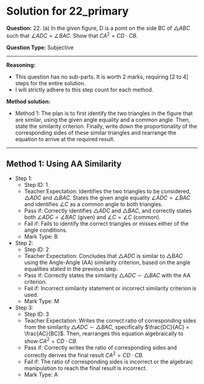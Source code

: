 # Solution for 22_primary

**Question:** 22. (a) In the given figure, D is a point on the side BC of $\triangle ABC$ such that $\angle ADC = \angle BAC$. Show that $CA^2 = CD \cdot CB$.

**Question Type:** Subjective

---

**Reasoning:**
- This question has no sub-parts. It is worth 2 marks, requiring [2 to 4] steps for the entire solution.
- I will strictly adhere to this step count for each method.

**Method solution:**
- Method 1: The plan is to first identify the two triangles in the figure that are similar, using the given angle equality and a common angle. Then, state the similarity criterion. Finally, write down the proportionality of the corresponding sides of these similar triangles and rearrange the equation to arrive at the required result.

---
**Method 1: Using AA Similarity**
---
- Step 1:
  - Step ID: 1
  - Teacher Expectation: Identifies the two triangles to be considered, $\triangle ADC$ and $\triangle BAC$. States the given angle equality $\angle ADC = \angle BAC$ and identifies $\angle C$ as a common angle to both triangles.
  - Pass if: Correctly identifies $\triangle ADC$ and $\triangle BAC$, and correctly states both $\angle ADC = \angle BAC$ (given) and $\angle C = \angle C$ (common).
  - Fail if: Fails to identify the correct triangles or misses either of the angle conditions.
  - Mark Type: B
- Step 2:
  - Step ID: 2
  - Teacher Expectation: Concludes that $\triangle ADC$ is similar to $\triangle BAC$ using the Angle-Angle (AA) similarity criterion, based on the angle equalities stated in the previous step.
  - Pass if: Correctly states the similarity $\triangle ADC \sim \triangle BAC$ with the AA criterion.
  - Fail if: Incorrect similarity statement or incorrect similarity criterion is used.
  - Mark Type: M
- Step 3:
  - Step ID: 3
  - Teacher Expectation: Writes the correct ratio of corresponding sides from the similarity $\triangle ADC \sim \triangle BAC$, specifically $\frac{DC}{AC} = \frac{AC}{BC}$. Then, rearranges this equation algebraically to show $CA^2 = CD \cdot CB$.
  - Pass if: Correctly writes the ratio of corresponding sides and correctly derives the final result $CA^2 = CD \cdot CB$.
  - Fail if: The ratio of corresponding sides is incorrect or the algebraic manipulation to reach the final result is incorrect.
  - Mark Type: A